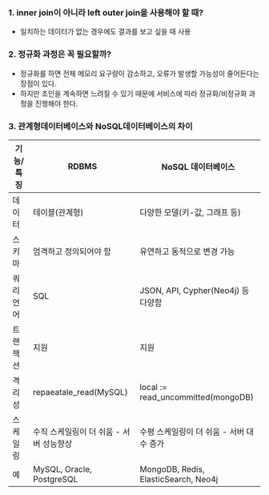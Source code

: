 ### 1. inner join이 아니라 left outer join을 사용해야 할 때?
* 일치하는 데이터가 없는 경우에도 결과를 보고 싶을 때 사용
### 2. 정규화 과정은 꼭 필요할까?
* 정규화를 하면 전체 메모리 요구량이 감소하고, 오류가 발생할 가능성이 줄어든다는 장점이 있다.
* 하지만 조인을 계속하면 느려질 수 있기 때문에 서비스에 따라 정규화/비정규화 과정을 진행해야 한다.
### 3. 관계형데이터베이스와 NoSQL데이터베이스의 차이

|기능/특징|RDBMS|NoSQL 데이터베이스|
|---|---|---|
|데이터|테이블(관계형)|다양한 모델(키-값, 그래프 등)|
|스키마|엄격하고 정의되어야 함|유연하고 동적으로 변경 가능|
|쿼리 언어|SQL|JSON, API, Cypher(Neo4j) 등 다양함|
|트랜잭션|지원|지원|
|격리성|repaeatale_read(MySQL)|local := read_uncommitted(mongoDB)|
|스케일링|수직 스케일링이 더 쉬움 - 서버 성능향상|수평 스케일링이 더 쉬움 - 서버 대수 증가|
|예|MySQL, Oracle, PostgreSQL|MongoDB, Redis, ElasticSearch, Neo4j|